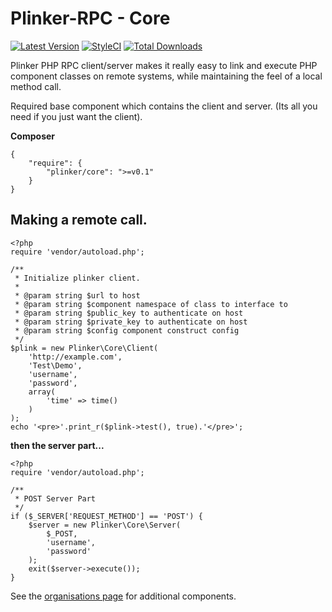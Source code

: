 **Plinker-RPC - Core**
=========

[![Latest Version](https://img.shields.io/github/release/plinker-rpc/core.svg?style=flat-square)](https://github.com/plinker-rpc/core/releases)
[![StyleCI](https://styleci.io/repos/103975908/shield?branch=master)](https://styleci.io/repos/103975908)
[![Total Downloads](https://img.shields.io/packagist/dt/plinker-rpc/core.svg?style=flat-square)](https://packagist.org/packages/plinker-rpc/core)


Plinker PHP RPC client/server makes it really easy to link and execute PHP component classes on remote systems, while maintaining the feel of a local method call.

Required base component which contains the client and server. (Its all you need if you just want the client).

**Composer**

    {
    	"require": {
    		"plinker/core": ">=v0.1"
    	}
    }



Making a remote call.
--------------------


    <?php
    require 'vendor/autoload.php';

    /**
     * Initialize plinker client.
     *
     * @param string $url to host
     * @param string $component namespace of class to interface to
     * @param string $public_key to authenticate on host
     * @param string $private_key to authenticate on host
     * @param string $config component construct config
     */
    $plink = new Plinker\Core\Client(
        'http://example.com',
        'Test\Demo',
        'username',
        'password',
        array(
            'time' => time()
        )
    );
    echo '<pre>'.print_r($plink->test(), true).'</pre>';


**then the server part...**

    <?php
    require 'vendor/autoload.php';

    /**
     * POST Server Part
     */
    if ($_SERVER['REQUEST_METHOD'] == 'POST') {
        $server = new Plinker\Core\Server(
            $_POST,
            'username',
            'password'
        );
        exit($server->execute());
    }

See the [organisations page](https://github.com/plinker-rpc) for additional components.